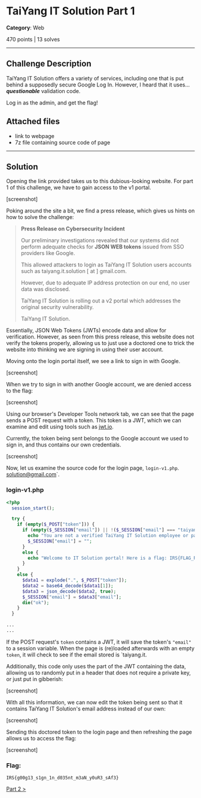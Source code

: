 # TaiYang IT Solution Part 1

**Category**: Web

470 points | 13 solves

----

## Challenge Description

TaiYang IT Solution offers a variety of services, including one that is put behind a supposedly secure Google Log In. However, I heard that it uses... ***questionable*** validation code.

Log in as the admin, and get the flag!


## Attached files
* link to webpage
* 7z file containing source code of page

----

## Solution

Opening the link provided takes us to this dubious-looking website. For part 1 of this challenge, we have to gain access to the v1 portal.

[screenshot]

Poking around the site a bit, we find a press release, which gives us hints on how to solve the challenge:

> **Press Release on Cybersecurity Incident**
> 
> Our preliminary investigations revealed that our systems did not perform adequate checks for **JSON WEB tokens** issued from SSO providers like Google.
> 
> This allowed attackers to login as TaiYang IT Solution users accounts such as taiyang.it.solution [ at ] gmail.com.
> 
> However, due to adequate IP address protection on our end, no user data was disclosed.
> 
> TaiYang IT Solution is rolling out a v2 portal which addresses the original security vulnerability.
> 
> TaiYang IT Solution.

Essentially, JSON Web Tokens (JWTs) encode data and allow for verification. However, as seen from this press release, this website does not verify the tokens properly, allowing us to just use a doctored one to trick the website into thinking we are signing in using their user account.

Moving onto the login portal itself, we see a link to sign in with Google.

[screenshot]

When we try to sign in with another Google account, we are denied access to the flag:

[screenshot]

Using our browser's Developer Tools network tab, we can see that the page sends a POST request with a token. This token is a JWT, which we can examine and edit using tools such as [jwt.io](https://jwt.io).

Currently, the token being sent belongs to the Google account we used to sign in, and thus contains our own credentials.

[screenshot]

Now, let us examine the source code for the login page, `login-v1.php`. solution@gmail.com`.

### login-v1.php
```php
<?php
  session_start();

  try {
    if (empty($_POST["token"])) {
      if (empty($_SESSION["email"]) || !($_SESSION["email"] === "taiyang.it.solution@gmail.com")) {
        echo "You are not a verified TaiYang IT Solution employee or partner. Please log out and login again with the correct account!";
        $_SESSION["email"] = "";
      }
      else {
        echo "Welcome to IT Solution portal! Here is a flag: IRS{FLAG_REDACTED}";
      }
    }
    else {
      $data1 = explode(".", $_POST["token"]);
      $data2 = base64_decode($data1[1]);
      $data3 = json_decode($data2, true);
      $_SESSION["email"] = $data3["email"];
      die("ok");
    }
  }
  
...
...
```

If the POST request's `token` contains a JWT, it will save the token's `"email"` to a session variable. When the page is (re)loaded afterwards with an empty `token`, it will check to see if the email stored is `taiyang.it.

Additionally, this code only uses the part of the JWT containing the data, allowing us to randomly put in a header that does not require a private key, or just put in gibberish:

[screenshot]

With all this information, we can now edit the token being sent so that it contains TaiYang IT Solution's email address instead of our own:

[screenshot]

Sending this doctored token to the login page and then refreshing the page allows us to access the flag:

[screenshot]


### Flag:
```
IRS{g00g13_s1gn_1n_d035nt_m3aN_y0uR3_sAf3}
```

[Part 2 >](../TaiYang%20IT%20Solution%20Part%202%3A%20Electric%20Boogaloo)

